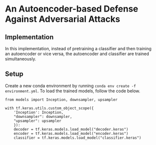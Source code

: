 # An Autoencoder-based Defense Against Adversarial Attacks

## Implementation
In this implementation, instead of pretraining a classifier and then training an autoencoder or vice versa, the autoencoder and classifier are trained simultaneously. 

## Setup
Create a new conda environment by running `conda env create -f environment.yml`. To load the trained models, follow the code below.
```
from models import Inception, downsampler, upsampler

with tf.keras.utils.custom_object_scope({
    'Inception': Inception,
    "downsampler": downsampler,
    "upsampler": upsampler
    }):
    decoder = tf.keras.models.load_model("decoder.keras")
    encoder = tf.keras.models.load_model("encoder.keras")
    classifier = tf.keras.models.load_model("classifier.keras")
```